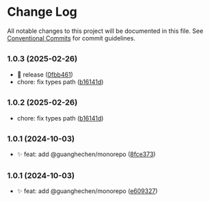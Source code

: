 # Change Log

All notable changes to this project will be documented in this file.
See [Conventional Commits](https://conventionalcommits.org) for commit guidelines.

## <small>1.0.3 (2025-02-26)</small>

* :bookmark:  release ([0fbb461](https://github.com/guanghechen/node-scaffolds/commit/0fbb461))
* chore: fix types path ([b16141d](https://github.com/guanghechen/node-scaffolds/commit/b16141d))





## <small>1.0.2 (2025-02-26)</small>

* chore: fix types path ([b16141d](https://github.com/guanghechen/node-scaffolds/commit/b16141d))





## <small>1.0.1 (2024-10-03)</small>

* :sparkles:  feat: add @guanghechen/monorepo ([8fce373](https://github.com/guanghechen/node-scaffolds/commit/8fce373))





## <small>1.0.1 (2024-10-03)</small>

* :sparkles:  feat: add @guanghechen/monorepo ([e609327](https://github.com/guanghechen/node-scaffolds/commit/e609327))
